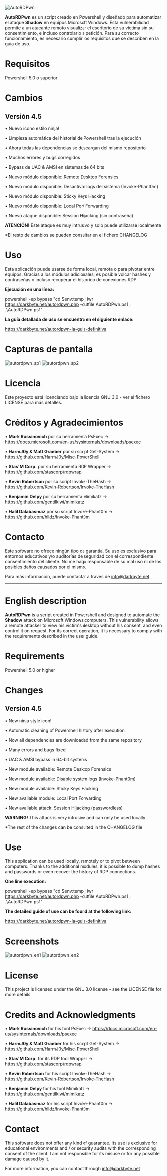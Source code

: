 ![AutoRDPwn](https://user-images.githubusercontent.com/34335312/45109339-8b203580-b13f-11e8-9de7-1210114313bb.png)


**AutoRDPwn** es un script creado en Powershell y diseñado para automatizar el ataque **Shadow** en equipos Microsoft Windows. Esta vulnerabilidad permite a un atacante remoto visualizar el escritorio de su víctima sin su consentimiento, e incluso controlarlo a petición. Para su correcto funcionamiento, es necesario cumplir los requisitos que se describen en la guía de uso.


# Requisitos
Powershell 5.0 o superior


# Cambios

## Versión 4.5
• Nuevo icono estilo ninja!

• Limpieza automática del historial de Powershell tras la ejecución

• Ahora todas las dependencias se descargan del mismo repositorio

• Muchos errores y bugs corregidos

• Bypass de UAC & AMSI en sistemas de 64 bits

• Nuevo módulo disponible: Remote Desktop Forensics

• Nuevo módulo disponible: Desactivar logs del sistema (Invoke-Phant0m)

• Nuevo módulo disponible: Sticky Keys Hacking

• Nuevo módulo disponible: Local Port Forwarding

• Nuevo ataque disponible: Session Hijacking (sin contraseña)

**ATENCIÓN!** Este ataque es muy intrusivo y solo puede utilizarse localmente

*El resto de cambios se pueden consultar en el fichero CHANGELOG


# Uso
Esta aplicación puede usarse de forma local, remota o para pivotar entre equipos. 
Gracias a los módulos adicionales, es posible volcar hashes y contraseñas o incluso recuperar el histórico de conexiones RDP.

**Ejecución en una línea:**

powershell -ep bypass "cd $env:temp ; iwr https://darkbyte.net/autordpwn.php -outfile AutoRDPwn.ps1 ; .\AutoRDPwn.ps1"

**La guía detallada de uso se encuentra en el siguiente enlace:**

https://darkbyte.net/autordpwn-la-guia-definitiva


# Capturas de pantalla
![autordpwn_sp1](https://user-images.githubusercontent.com/34335312/48728393-24d28b80-ec35-11e8-928b-b7bc1d9ecf97.png)
![autordpwn_sp2](https://user-images.githubusercontent.com/34335312/48728398-269c4f00-ec35-11e8-97f2-14ba9d893396.png)


# Licencia
Este proyecto está licenciando bajo la licencia GNU 3.0 - ver el fichero LICENSE para más detalles.


# Créditos y Agradecimientos
• **Mark Russinovich** por su herramienta PsExec -> https://docs.microsoft.com/en-us/sysinternals/downloads/psexec

• **HarmJ0y & Matt Graeber** por su script Get-System -> https://github.com/HarmJ0y/Misc-PowerShell

• **Stas'M Corp.** por su herramienta RDP Wrapper -> https://github.com/stascorp/rdpwrap

• **Kevin Robertson** por su script Invoke-TheHash -> https://github.com/Kevin-Robertson/Invoke-TheHash

• **Benjamin Delpy** por su herramienta Mimikatz -> https://github.com/gentilkiwi/mimikatz

• **Halil Dalabasmaz** por su script Invoke-Phant0m -> https://github.com/hlldz/Invoke-Phant0m


# Contacto
Este software no ofrece ningún tipo de garantía. Su uso es exclusivo para entornos educativos y/o auditorías de seguridad con el correspondiente consentimiento del cliente. No me hago responsable de su mal uso ni de los posibles daños causados por el mismo.

Para más información, puede contactar a través de info@darkbyte.net

-------------------------------------------------------------------------------------------------------------
# English description

**AutoRDPwn** is a script created in Powershell and designed to automate the **Shadow** attack on Microsoft Windows computers. This vulnerability allows a remote attacker to view his victim's desktop without his consent, and even control it on request. For its correct operation, it is necessary to comply with the requirements described in the user guide.


# Requirements
Powershell 5.0 or higher


# Changes
## Version 4.5
• New ninja style icon!

• Automatic cleaning of Powershell history after execution

• Now all dependencies are downloaded from the same repository

• Many errors and bugs fixed

• UAC & AMSI bypass in 64-bit systems

• New module available: Remote Desktop Forensics

• New module available: Disable system logs (Invoke-Phant0m)

• New module available: Sticky Keys Hacking

• New available module: Local Port Forwarding

• New available attack: Session Hijacking (passwordless)

**WARNING!** This attack is very intrusive and can only be used locally

*The rest of the changes can be consulted in the CHANGELOG file


# Use
This application can be used locally, remotely or to pivot between computers. Thanks to the additional modules, it is possible to dump hashes and passwords or even recover the history of RDP connections.


**One line execution:**

powershell -ep bypass "cd $env:temp ; iwr https://darkbyte.net/autordpwn.php -outfile AutoRDPwn.ps1 ; .\AutoRDPwn.ps1"

**The detailed guide of use can be found at the following link:**

https://darkbyte.net/autordpwn-la-guia-definitiva

# Screenshots
![autordpwn_en1](https://user-images.githubusercontent.com/34335312/48728381-200dd780-ec35-11e8-9551-770166774b04.png)
![autordpwn_en2](https://user-images.githubusercontent.com/34335312/48728385-22703180-ec35-11e8-97f2-cde0c903a342.png)


# License
This project is licensed under the GNU 3.0 license - see the LICENSE file for more details.


# Credits and Acknowledgments
• **Mark Russinovich** for his tool PsExec -> https://docs.microsoft.com/en-us/sysinternals/downloads/psexec

• **HarmJ0y & Matt Graeber** for his script Get-System -> https://github.com/HarmJ0y/Misc-PowerShell

• **Stas'M Corp.** for its RDP tool Wrapper -> https://github.com/stascorp/rdpwrap

• **Kevin Robertson** for his script Invoke-TheHash -> https://github.com/Kevin-Robertson/Invoke-TheHash

• **Benjamin Delpy** for his tool Mimikatz -> https://github.com/gentilkiwi/mimikatz

• **Halil Dalabasmaz** for his script Invoke-Phant0m -> https://github.com/hlldz/Invoke-Phant0m


# Contact
This software does not offer any kind of guarantee. Its use is exclusive for educational environments and / or security audits with the corresponding consent of the client. I am not responsible for its misuse or for any possible damage caused by it.

For more information, you can contact through info@darkbyte.net

